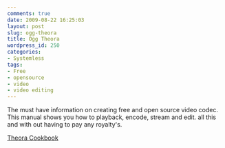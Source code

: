 ```yaml
---
comments: true
date: 2009-08-22 16:25:03
layout: post
slug: ogg-theora
title: Ogg Theora
wordpress_id: 250
categories:
- Systemless
tags:
- Free
- opensource
- video
- video editing
---
```


The must have information on creating free and open source video codec.  This manual shows you how to playback, encode, stream and edit.  all this and with out having to pay any royalty's. 




[Theora Cookbook](http://en.flossmanuals.net/TheoraCookbook/)
